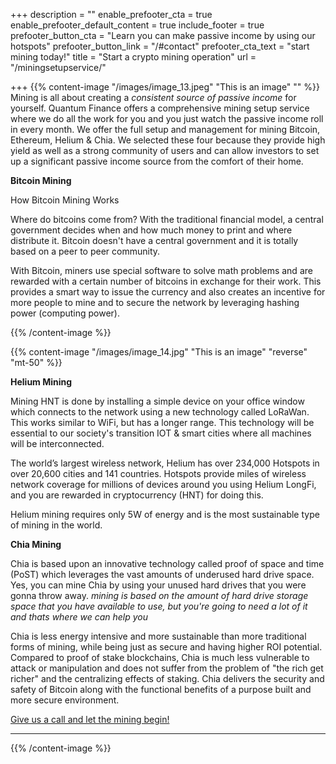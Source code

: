 +++
description = ""
enable_prefooter_cta = true
enable_prefooter_default_content = true
include_footer = true
prefooter_button_cta = "Learn you can make passive income by using our hotspots"
prefooter_button_link = "/#contact"
prefooter_cta_text = "start mining today!"
title = "Start a crypto mining operation"
url = "/miningsetupservice/"

+++
{{% content-image "/images/image_13.jpeg" "This is an image" "" %}} 
Mining is all about creating a _consistent source of passive income_ for yourself. Quantum Finance offers a comprehensive mining setup service where we do all the work for you and you just watch the passive income roll in every month. We offer the full setup and management for mining Bitcoin, Ethereum, Helium & Chia. We selected these four because they provide high yield as well as a strong community of users and can allow investors to set up a significant passive income source from the comfort of their home. 

**Bitcoin Mining**

How Bitcoin Mining Works

Where do bitcoins come from? With the traditional financial model, a central government decides when and how much money to print and where distribute it. Bitcoin doesn't have a central government and it is totally based on a peer to peer community.

With Bitcoin, miners use special software to solve math problems and are rewarded with a certain number of bitcoins in exchange for their work. This provides a smart way to issue the currency and also creates an incentive for more people to mine and to secure the network by leveraging hashing power (computing power).


{{% /content-image %}}


{{% content-image "/images/image_14.jpg" "This is an image" "reverse" "mt-50" %}} 

**Helium Mining**

Mining HNT is done by installing a simple device on your office window which connects to the network using a new technology called LoRaWan. This works similar to WiFi, but has a longer range. This technology will be essential to our society's transition IOT & smart cities where all machines will be interconnected.

The world’s largest wireless network, Helium has over 234,000 Hotspots in over 20,600 cities and 141 countries. Hotspots provide miles of wireless network coverage for millions of devices around you using Helium LongFi, and you are rewarded in cryptocurrency (HNT) for doing this.

Helium mining requires only 5W of energy and is the most sustainable type of mining in the world.

**Chia Mining**

Chia is based upon an innovative technology called proof of space and time (PoST) which leverages the vast amounts of underused hard drive space. Yes, you can mine Chia by using your unused hard drives that you were gonna throw away.  _mining is based on the amount of hard drive storage space that you have available to use, but you're going to need a lot of it and thats where we can help you_

Chia is less energy intensive and more sustainable than more traditional forms of mining, while being just as secure and having higher ROI potential. Compared to proof of stake blockchains, Chia is much less vulnerable to attack or manipulation and does not suffer from the problem of "the rich get richer" and the centralizing effects of staking. Chia delivers the security and safety of Bitcoin along with the functional benefits of a purpose built and more secure environment.

<a href="skype:786 753 7817">Give us a call and let the mining begin!</a>
***

{{% /content-image %}}

